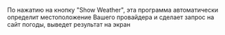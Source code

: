 По нажатию на кнопку "Show Weather",
эта программа автоматически определит местоположение Вашего провайдера и сделает запрос на сайт погоды, выведет результат на экран